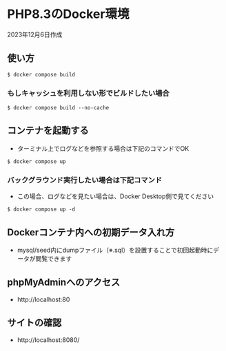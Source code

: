 # PHP8.3のDocker環境
2023年12月6日作成

## 使い方

```
$ docker compose build
```

### もしキャッシュを利用しない形でビルドしたい場合

```
$ docker compose build --no-cache
```

## コンテナを起動する
- ターミナル上でログなどを参照する場合は下記のコマンドでOK

```
$ docker compose up
```

### バックグラウンド実行したい場合は下記コマンド
- この場合、ログなどを見たい場合は、Docker Desktop側で見てください

```
$ docker compose up -d
```

## Dockerコンテナ内への初期データ入れ方
- mysql/seed内にdumpファイル（※.sql）を設置することで初回起動時にデータが閲覧できます


## phpMyAdminへのアクセス
- http://localhost:80


## サイトの確認
- http://localhost:8080/
